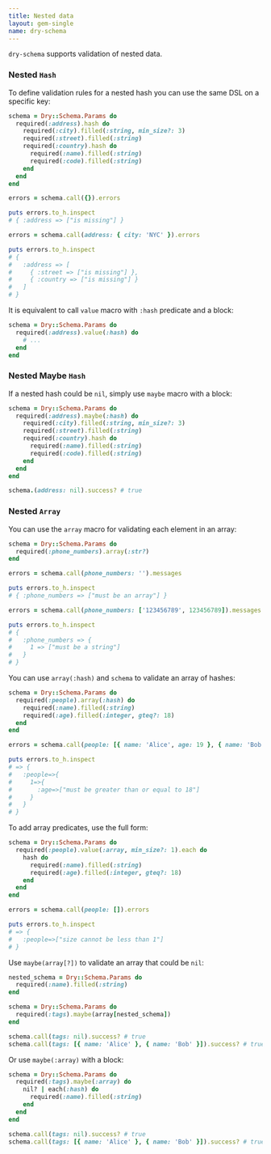 ```yaml
---
title: Nested data
layout: gem-single
name: dry-schema
---
```


`dry-schema` supports validation of nested data.

### Nested `Hash`

To define validation rules for a nested hash you can use the same DSL on a specific key:

```ruby
schema = Dry::Schema.Params do
  required(:address).hash do
    required(:city).filled(:string, min_size?: 3)
    required(:street).filled(:string)
    required(:country).hash do
      required(:name).filled(:string)
      required(:code).filled(:string)
    end
  end
end

errors = schema.call({}).errors

puts errors.to_h.inspect
# { :address => ["is missing"] }

errors = schema.call(address: { city: 'NYC' }).errors

puts errors.to_h.inspect
# {
#   :address => [
#     { :street => ["is missing"] },
#     { :country => ["is missing"] }
#   ]
# }
```

It is equivalent to call `value` macro with `:hash` predicate and a block:

```ruby
schema = Dry::Schema.Params do
  required(:address).value(:hash) do
    # ...
  end
end
```

### Nested Maybe `Hash`

If a nested hash could be `nil`, simply use `maybe` macro with a block:

```ruby
schema = Dry::Schema.Params do
  required(:address).maybe(:hash) do
    required(:city).filled(:string, min_size?: 3)
    required(:street).filled(:string)
    required(:country).hash do
      required(:name).filled(:string)
      required(:code).filled(:string)
    end
  end
end

schema.(address: nil).success? # true
```

### Nested `Array`

You can use the `array` macro for validating each element in an array:

```ruby
schema = Dry::Schema.Params do
  required(:phone_numbers).array(:str?)
end

errors = schema.call(phone_numbers: '').messages

puts errors.to_h.inspect
# { :phone_numbers => ["must be an array"] }

errors = schema.call(phone_numbers: ['123456789', 123456789]).messages

puts errors.to_h.inspect
# {
#   :phone_numbers => {
#     1 => ["must be a string"]
#   }
# }
```

You can use `array(:hash)` and `schema` to validate an array of hashes:

```ruby
schema = Dry::Schema.Params do
  required(:people).array(:hash) do
    required(:name).filled(:string)
    required(:age).filled(:integer, gteq?: 18)
  end
end

errors = schema.call(people: [{ name: 'Alice', age: 19 }, { name: 'Bob', age: 17 }]).errors

puts errors.to_h.inspect
# => {
#   :people=>{
#     1=>{
#       :age=>["must be greater than or equal to 18"]
#     }
#   }
# }
```

To add array predicates, use the full form:

```ruby
schema = Dry::Schema.Params do
  required(:people).value(:array, min_size?: 1).each do
    hash do
      required(:name).filled(:string)
      required(:age).filled(:integer, gteq?: 18)
    end
  end
end

errors = schema.call(people: []).errors

puts errors.to_h.inspect
# => {
#   :people=>["size cannot be less than 1"]
# }

```

Use `maybe(array[?])` to validate an array that could be `nil`:

```ruby
nested_schema = Dry::Schema.Params do
  required(:name).filled(:string)
end

schema = Dry::Schema.Params do
  required(:tags).maybe(array[nested_schema])
end

schema.call(tags: nil).success? # true
schema.call(tags: [{ name: 'Alice' }, { name: 'Bob' }]).success? # true
```

Or use `maybe(:array)` with a block:

```ruby
schema = Dry::Schema.Params do
  required(:tags).maybe(:array) do
    nil? | each(:hash) do
      required(:name).filled(:string)
    end
  end
end

schema.call(tags: nil).success? # true
schema.call(tags: [{ name: 'Alice' }, { name: 'Bob' }]).success? # true
```
